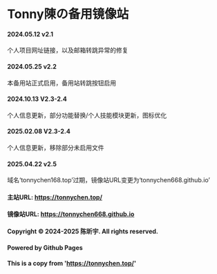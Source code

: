 # Tonny陳の备用镜像站
#### 2024.05.12 v2.1
个人项目网址链接，以及邮箱转跳异常的修复
#### 2024.05.25 v2.2
本备用站正式启用，备用站转跳按钮启用
#### 2024.10.13 V2.3-2.4
个人信息更新，部分功能替换/个人技能模块更新，图标优化
#### 2025.02.08 V2.3-2.4
个人信息更新，移除部分未启用文件
#### 2025.04.22 v2.5
域名‘tonnychen168.top’过期，镜像站URL变更为‘tonnychen668.github.io’
#### 主站URL: https://tonnychen.top/
#### 镜像站URL: https://tonnychen668.github.io
#### Copyright © 2024-2025 陈昕宇. All rights reserved.
#### Powered by Github Pages
#### This is a copy from 'https://tonnychen.top/'
